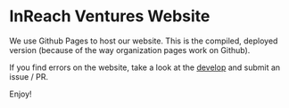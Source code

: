 # InReach Ventures Website

We use Github Pages to host our website. 
This is the compiled, deployed version (because of the way organization pages work on Github).

If you find errors on the website, take a look at the [develop](https://github.com/inreachventures/inreachventures.github.io/develop) and submit an issue / PR.

Enjoy!
